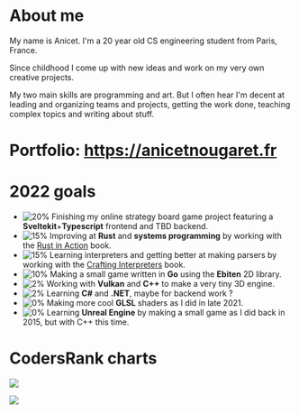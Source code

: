 # About me

My name is Anicet. I'm a 20 year old CS engineering student from Paris, France.

Since childhood I come up with new ideas and work on my very own creative projects.

My two main skills are programming and art. But I often hear I'm decent at leading and organizing teams and projects,
getting the work done, teaching complex topics and writing about stuff.

# Portfolio: https://anicetnougaret.fr

# 2022 goals

- ![20%](https://progress-bar.dev/20) Finishing my online strategy board game project featuring a **Sveltekit**+**Typescript** frontend and TBD backend.
- ![15%](https://progress-bar.dev/15) Improving at **Rust** and **systems programming** by working with the [Rust in Action](https://www.manning.com/books/rust-in-action) book.
- ![15%](https://progress-bar.dev/15) Learning interpreters and getting better at making parsers by working with the [Crafting Interpreters](https://craftinginterpreters.com) book.
- ![10%](https://progress-bar.dev/10) Making a small game written in **Go** using the **Ebiten** 2D library.
- ![2%](https://progress-bar.dev/2) Working with **Vulkan** and **C++** to make a very tiny 3D engine.
- ![2%](https://progress-bar.dev/2) Learning **C#** and **.NET**, maybe for backend work ?
- ![0%](https://progress-bar.dev/0) Making more cool **GLSL** shaders as I did in late 2021.
- ![0%](https://progress-bar.dev/0) Learning **Unreal Engine** by making a small game as I did back in 2015, but with C++ this time.

# CodersRank charts

<img
  src="https://cr-skills-chart-widget.azurewebsites.net/api/api?username=anicetngrt&skills=JavaScript,TypeScript,Rust,HTML,CSS,C%2B%2B,C,Java,Elixir,Svelte&width=640"
/>

<img
  src="https://cr-ss-service.azurewebsites.net/api/ScreenShot?widget=summary&username=anicetngrt&badges=0&show-avatar=false&style=--border-radius:0px;&width=640&branding=false"
/>

